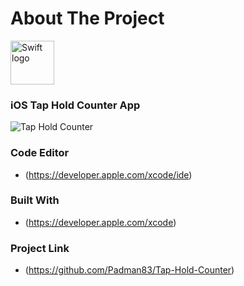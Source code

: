 # About The Project

<img src="https://swift.org/assets/images/swift.svg" alt="Swift logo" height="70" >

### iOS Tap Hold Counter App

![Tap   Hold Counter](https://user-images.githubusercontent.com/45048950/71933583-780ef100-31dd-11ea-8e58-1bb514a6af7e.gif)

### Code Editor

* (https://developer.apple.com/xcode/ide)

### Built With

* (https://developer.apple.com/xcode)

### Project Link

* (https://github.com/Padman83/Tap-Hold-Counter)
